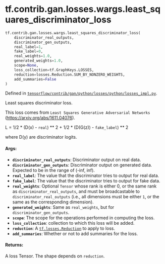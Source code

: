 <div itemscope itemtype="http://developers.google.com/ReferenceObject">
<meta itemprop="name" content="tf.contrib.gan.losses.wargs.least_squares_discriminator_loss" />
</div>

# tf.contrib.gan.losses.wargs.least_squares_discriminator_loss

``` python
tf.contrib.gan.losses.wargs.least_squares_discriminator_loss(
    discriminator_real_outputs,
    discriminator_gen_outputs,
    real_label=1,
    fake_label=0,
    real_weights=1.0,
    generated_weights=1.0,
    scope=None,
    loss_collection=tf.GraphKeys.LOSSES,
    reduction=losses.Reduction.SUM_BY_NONZERO_WEIGHTS,
    add_summaries=False
)
```



Defined in [`tensorflow/contrib/gan/python/losses/python/losses_impl.py`](https://www.tensorflow.org/code/tensorflow/contrib/gan/python/losses/python/losses_impl.py).

Least squares discriminator loss.

This loss comes from `Least Squares Generative Adversarial Networks`
(https://arxiv.org/abs/1611.04076).

L = 1/2 * (D(x) - `real`) ** 2 +
    1/2 * (D(G(z)) - `fake_label`) ** 2

where D(y) are discriminator logits.

#### Args:

* <b>`discriminator_real_outputs`</b>: Discriminator output on real data.
* <b>`discriminator_gen_outputs`</b>: Discriminator output on generated data. Expected
    to be in the range of (-inf, inf).
* <b>`real_label`</b>: The value that the discriminator tries to output for real data.
* <b>`fake_label`</b>: The value that the discriminator tries to output for fake data.
* <b>`real_weights`</b>: Optional `Tensor` whose rank is either 0, or the same rank as
    `discriminator_real_outputs`, and must be broadcastable to
    `discriminator_real_outputs` (i.e., all dimensions must be either `1`, or
    the same as the corresponding dimension).
* <b>`generated_weights`</b>: Same as `real_weights`, but for
    `discriminator_gen_outputs`.
* <b>`scope`</b>: The scope for the operations performed in computing the loss.
* <b>`loss_collection`</b>: collection to which this loss will be added.
* <b>`reduction`</b>: A <a href="../../../../../tf/losses/Reduction.md"><code>tf.losses.Reduction</code></a> to apply to loss.
* <b>`add_summaries`</b>: Whether or not to add summaries for the loss.


#### Returns:

A loss Tensor. The shape depends on `reduction`.